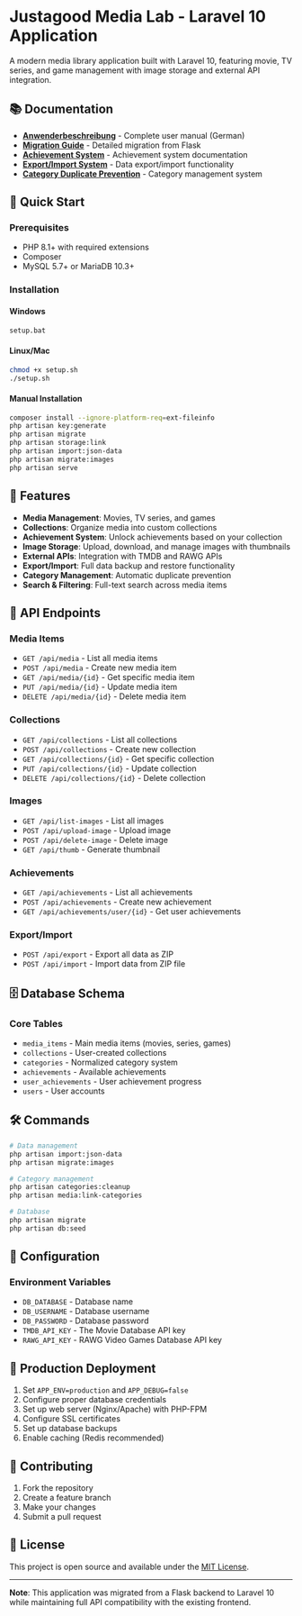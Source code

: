 # Justagood Media Lab - Laravel 10 Application

A modern media library application built with Laravel 10, featuring movie, TV series, and game management with image storage and external API integration.

## 📚 Documentation

- **[Anwenderbeschreibung](ANWENDERBESCHREIBUNG.md)** - Complete user manual (German)
- **[Migration Guide](MIGRATION_GUIDE.md)** - Detailed migration from Flask
- **[Achievement System](ACHIEVEMENT_SYSTEM_README.md)** - Achievement system documentation
- **[Export/Import System](EXPORT_IMPORT_README.md)** - Data export/import functionality
- **[Category Duplicate Prevention](CATEGORY_DUPLICATE_PREVENTION.md)** - Category management system

## 🚀 Quick Start

### Prerequisites
- PHP 8.1+ with required extensions
- Composer
- MySQL 5.7+ or MariaDB 10.3+

### Installation

#### Windows
```bash
setup.bat
```

#### Linux/Mac
```bash
chmod +x setup.sh
./setup.sh
```

#### Manual Installation
```bash
composer install --ignore-platform-req=ext-fileinfo
php artisan key:generate
php artisan migrate
php artisan storage:link
php artisan import:json-data
php artisan migrate:images
php artisan serve
```

## 🎯 Features

- **Media Management**: Movies, TV series, and games
- **Collections**: Organize media into custom collections
- **Achievement System**: Unlock achievements based on your collection
- **Image Storage**: Upload, download, and manage images with thumbnails
- **External APIs**: Integration with TMDB and RAWG APIs
- **Export/Import**: Full data backup and restore functionality
- **Category Management**: Automatic duplicate prevention
- **Search & Filtering**: Full-text search across media items

## 🔧 API Endpoints

### Media Items
- `GET /api/media` - List all media items
- `POST /api/media` - Create new media item
- `GET /api/media/{id}` - Get specific media item
- `PUT /api/media/{id}` - Update media item
- `DELETE /api/media/{id}` - Delete media item

### Collections
- `GET /api/collections` - List all collections
- `POST /api/collections` - Create new collection
- `GET /api/collections/{id}` - Get specific collection
- `PUT /api/collections/{id}` - Update collection
- `DELETE /api/collections/{id}` - Delete collection

### Images
- `GET /api/list-images` - List all images
- `POST /api/upload-image` - Upload image
- `POST /api/delete-image` - Delete image
- `GET /api/thumb` - Generate thumbnail

### Achievements
- `GET /api/achievements` - List all achievements
- `POST /api/achievements` - Create new achievement
- `GET /api/achievements/user/{id}` - Get user achievements

### Export/Import
- `POST /api/export` - Export all data as ZIP
- `POST /api/import` - Import data from ZIP file

## 🗄️ Database Schema

### Core Tables
- `media_items` - Main media items (movies, series, games)
- `collections` - User-created collections
- `categories` - Normalized category system
- `achievements` - Available achievements
- `user_achievements` - User achievement progress
- `users` - User accounts

## 🛠️ Commands

```bash
# Data management
php artisan import:json-data
php artisan migrate:images

# Category management
php artisan categories:cleanup
php artisan media:link-categories

# Database
php artisan migrate
php artisan db:seed
```

## 🔧 Configuration

### Environment Variables
- `DB_DATABASE` - Database name
- `DB_USERNAME` - Database username
- `DB_PASSWORD` - Database password
- `TMDB_API_KEY` - The Movie Database API key
- `RAWG_API_KEY` - RAWG Video Games Database API key

## 🚀 Production Deployment

1. Set `APP_ENV=production` and `APP_DEBUG=false`
2. Configure proper database credentials
3. Set up web server (Nginx/Apache) with PHP-FPM
4. Configure SSL certificates
5. Set up database backups
6. Enable caching (Redis recommended)

## 🤝 Contributing

1. Fork the repository
2. Create a feature branch
3. Make your changes
4. Submit a pull request

## 📄 License

This project is open source and available under the [MIT License](LICENSE).

---

**Note**: This application was migrated from a Flask backend to Laravel 10 while maintaining full API compatibility with the existing frontend.
